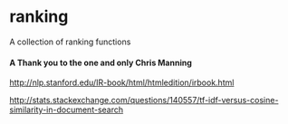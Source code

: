 # ranking
A collection of ranking functions


#### A Thank you to the one and only Chris Manning
http://nlp.stanford.edu/IR-book/html/htmledition/irbook.html


http://stats.stackexchange.com/questions/140557/tf-idf-versus-cosine-similarity-in-document-search
